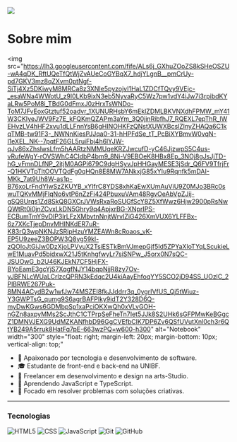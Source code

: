 ![](https://komarev.com/ghpvc/?username=Vzdevelopers&color=006bed)

# Sobre mim

<img
  src="https://lh3.googleusercontent.com/fife/ALs6j_GXhuZOoZS8kSHeOSZU-wA4qDK_RftUQeTfQtWjZvAUeCoGYBqX7_hdjYLgnB__pmCrUy-pd7GKV3mz8qZXvm0ptNgf-SiTj4Xz5DKiwyM8MRCa8z3XNIe5pyzojvI1HaL1ZDCfTQvy9VEjc-_esaWNa4WWotU_z9l0LKb9ixN3eb5NyvaRyC5Wz7pw1vdY4iJw7i3rpibdKYaLRw5PoM8i_TBdG0dFmxJ0zHrxTsWNDo-ToM7JFvEoxGtztuf52oadvr_1XUNURHsbY6mEklZDMLBKVNXdhFPMW_mY41W3CKIyeJWV9Fz7E_kFQKmQZAPm3aYm_3Q0jinRibfhJ7_RQEXL7epThR_lWEHvzLV4hHF2xvu1dLLFnnYsB6gHINOHKFzQNstXUWXBcslZlnyZHAQa6C1kqTMB-tw91F3-_NWNnKiesPJJqa0-31-hHPFdSe_tT_PcBiXYBmvW0vqN-l1eXEL_NK--7pqtF26GL5ruiFbj4h6lYJW-qJv86xZhslwsLfm5hAARtzNMMUqeKRZJwcufD-yC46JjzwpS5C4us-vRufeWgY-rOVSWhC4CIdbP4bm9_8Ni-V9EBOeK8HBx8Ep_3NOj8gJsJjTD-hG_vFmnDLfNP_2itjM0AGPi679C9dgHSyvJpHHGayMESE3jSdr_Q6FV9TfrjFr-Q1HKVTpTltOOVTQdFg0qHQn8E8MW7ANkxjG85xYIu9Rqnfk5mDAI-MKk_7at9Uh8W-as1p-B76xoLrFndYIwSzZKUYB_xYlfrC8YDS8xhKaEwXUmAuViU9Z0MJo3BRc0swuTQKvMMjFlqNo6vtP6nZzFi424PbuxuVAm48RgvOeAbVpZJij-gSQ8Urqs1Zd8SkQ8GXCrJVWsRxaRoSUGfScY8Z5XfWwz6Hjw2900pRsNwQWtRt0i0jnZCvxLkDN5Ghry9q4ApjxrBG-XNprIPS-ECBumTmY9vDIP3lrLFzXMbvtnNnjtWrvIZiG426XmVUX6YLFFBx-6z7XKcTjepDnvMHINKdER7uR-K83rQ3wpNKNJzSRipHzuYMZEAWn8cRoaos_vK-EP5U9zeeZ3BOPW3Q8yg59kl-zQOIoJtGiJw0DzXjoLPVyuX2TsiESTkBmVJmepGjf5Id5ZPYaXloTYqLScukieLwE1MuavPd5bidxwX21J5tKnhgfwyLr7siSNPw_J5orx0N7sQC-JSUOwG_b2U46KJEkN7CF5HjFX-BYoEamE3gcYjS7XqgfNJY14bqpNjjR8zy7Ov-yJBFNLcWUaLCrlzcQPRN3kEdqc2U4kiAayEhfoqYY5SCO2jD94SS_UOzlC_2PlBRWE267Puk-8MN4ACydB2w1wfJw74MSZEI8fkJJddrr3q_0ygrIVfUS_Qj5tWiuz-Y3GWPTsG_qumg9S6agrBAFPlky9idT2Y328D6Q-myDwKGws6GDMbpSp1xaPciOKXwQh0xVLvGOH-nGZn8axpyMMs2ScJthC1CTPrpSeFheTn7Iet5JJk8S2UHk6sGFPMwKeBGgcZ1DMNVJEXG9UdMZKANfhbD96GgCVEfbClK7DP6Zv6QSfUVutXnl0ch3r6QtYB249A5rruk8HatFq7pE-663wzPQ=w600-h300" 
  alt="Notebook" 
  width="300" 
  style="float: right; margin-left: 20px; margin-bottom: 10px; vertical-align: top;"
>

- 🤠 Apaixonado por tecnologia e desenvolvimento de software.
- 🎓 Estudante de front-end e back-end na UNIBF.
- 💼 Freelancer em desenvolvimento e design na arts-Studio.
- 🌱 Aprendendo JavaScript e TypeScript.
- 💭 Focado em resolver problemas com soluções criativas.

---

### Tecnologias

![HTML5](https://img.shields.io/badge/-HTML5-333333?style=flat&logo=HTML5)
![CSS](https://img.shields.io/badge/-CSS-333333?style=flat&logo=CSS3&logoColor=1572B6)
![JavaScript](https://img.shields.io/badge/-JavaScript-333333?style=flat&logo=javascript)
![Git](https://img.shields.io/badge/-Git-333333?style=flat&logo=git)
![GitHub](https://img.shields.io/badge/-GitHub-333333?style=flat&logo=github)

